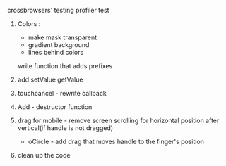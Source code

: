    crossbrowsers' testing
   profiler test

1. Colors :
   - make mask transparent
   - gradient background
   - lines behind colors

   write function that adds prefixes

2. add setValue getValue

2.  touchcancel - rewrite callback

3. Add - destructor function

4. drag for mobile - remove screen scrolling for horizontal position after vertical(if handle is not dragged)
   -  oCircle - add drag that moves handle to the finger's position

5. clean up the code
